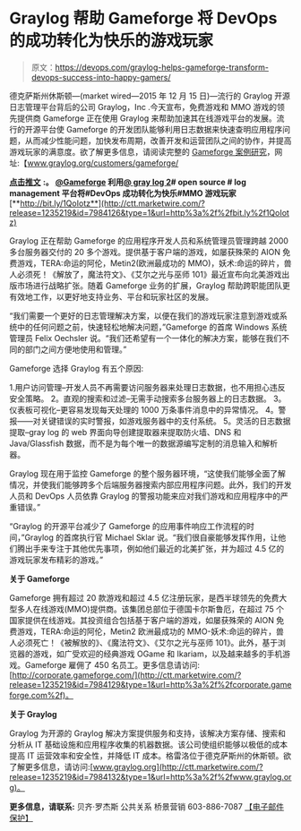 # Graylog 帮助 Gameforge 将 DevOps 的成功转化为快乐的游戏玩家

> 原文：<https://devops.com/graylog-helps-gameforge-transform-devops-success-into-happy-gamers/>

德克萨斯州休斯顿—(market wired—2015 年 12 月 15 日)—流行的 Graylog 开源日志管理平台背后的公司 Graylog，Inc .今天宣布，免费游戏和 MMO 游戏的领先提供商 Gameforge 正在使用 Graylog 来帮助加速其在线游戏平台的发展。流行的开源平台使 Gameforge 的开发团队能够利用日志数据来快速查明应用程序问题，从而减少性能问题，加快发布周期，改善开发和运营团队之间的协作，并提高游戏玩家的满意度。欲了解更多信息，请阅读完整的 [Gameforge 案例研究](http://ctt.marketwire.com/?release=1235219&id=7984111&type=1&url=https%3a%2f%2fwww.graylog.org%2fcustomers%2fgameforge%2f)，网址:【www.graylog.org/customers/gameforge/

[**点击推文**](http://ctt.marketwire.com/?release=1235219&id=7984117&type=1&url=http%3a%2f%2fctt.ec%2fD2inQ) **:。 [@Gameforge](http://ctt.marketwire.com/?release=1235219&id=7984120&type=1&url=https%3a%2f%2ftwitter.com%2fGameforge) 利用[@ gray log 2](http://ctt.marketwire.com/?release=1235219&id=7984123&type=1&url=https%3a%2f%2ftwitter.com%2fgraylog2)# open source # log management 平台将#DevOps 成功转化为快乐#MMO 游戏玩家**[**http://bit.ly/1QoIotz**](http://ctt.marketwire.com/?release=1235219&id=7984126&type=1&url=http%3a%2f%2fbit.ly%2f1QoIotz)

Graylog 正在帮助 Gameforge 的应用程序开发人员和系统管理员管理跨越 2000 多台服务器交付的 20 多个游戏。提供基于客户端的游戏，如屡获殊荣的 AION 免费游戏，TERA:命运的阿伦，Metin2(欧洲最成功的 MMO)，妖术:命运的碎片，兽人必须死！《解放了，魔法符文》、《艾尔之光与巫师 101》最近宣布向北美游戏出版市场进行战略扩张。随着 Gameforge 业务的扩展，Graylog 帮助跨职能团队更有效地工作，以更好地支持业务、平台和玩家社区的发展。

“我们需要一个更好的日志管理解决方案，以便在我们的游戏玩家注意到游戏或系统中的任何问题之前，快速轻松地解决问题，”Gameforge 的首席 Windows 系统管理员 Felix Oechsler 说。“我们还希望有一个一体化的解决方案，能够在我们不同的部门之间方便地使用和管理。”

Gameforge 选择 Graylog 有五个原因:

1.用户访问管理–开发人员不再需要访问服务器来处理日志数据，也不用担心违反安全策略。
2。直观的搜索和过滤–无需手动搜索多台服务器上的日志数据。
3。仪表板可视化–更容易发现每天处理的 1000 万条事件消息中的异常情况。
4。警报——对关键错误的实时警报，如游戏服务器中的支付系统。
5。灵活的日志数据提取–gray log 的 web 界面向导创建提取器来提取防火墙、DNS 和 Java/Glassfish 数据，而不是为每个唯一的数据源编写定制的消息输入和解析器。

Graylog 现在用于监控 Gameforge 的整个服务器环境，“这使我们能够全面了解情况，并使我们能够跨多个后端服务器搜索内部应用程序问题。此外，我们的开发人员和 DevOps 人员依靠 Graylog 的警报功能来应对我们游戏和应用程序中的严重错误。”

“Graylog 的开源平台减少了 Gameforge 的应用事件响应工作流程的时间，”Graylog 的首席执行官 Michael Sklar 说。“我们很自豪能够发挥作用，让他们腾出手来专注于其他优先事项，例如他们最近的北美扩张，并为超过 4.5 亿的游戏玩家发布精彩的游戏。”

**关于 Gameforge**

Gameforge 拥有超过 20 款游戏和超过 4.5 亿注册玩家，是西半球领先的免费大型多人在线游戏(MMO)提供商。该集团总部位于德国卡尔斯鲁厄，在超过 75 个国家提供在线游戏。其投资组合包括基于客户端的游戏，如屡获殊荣的 AION 免费游戏，TERA:命运的阿伦，Metin2 欧洲最成功的 MMO-妖术:命运的碎片，兽人必须死亡！《被解放的》、《魔法符文》、《艾尔之光与巫师 101》。此外，基于浏览器的游戏，如广受欢迎的经典游戏 OGame 和 Ikariam，以及越来越多的手机游戏。Gameforge 雇佣了 450 名员工。更多信息请访问:[http://corporate.gameforge.com/](http://ctt.marketwire.com/?release=1235219&id=7984129&type=1&url=http%3a%2f%2fcorporate.gameforge.com%2f)。

**关于 Graylog**

Graylog 为开源的 Graylog 解决方案提供服务和支持，该解决方案存储、搜索和分析从 IT 基础设施和应用程序收集的机器数据。该公司使组织能够以极低的成本提高 IT 运营效率和安全性，并降低 IT 成本。格雷洛位于德克萨斯州的休斯顿。欲了解更多信息，请访问:[www.graylog.org](http://ctt.marketwire.com/?release=1235219&id=7984132&type=1&url=http%3a%2f%2fwww.graylog.org)。

**更多信息，请联系:** 贝齐·罗杰斯
公共关系
桥景营销
603-886-7087
[【电子邮件保护】](/cdn-cgi/l/email-protection#afcdcadbdccad6efcdddc6cbc8cad9c6cad8c2ceddc4cadbc6c1c881ccc0c2)